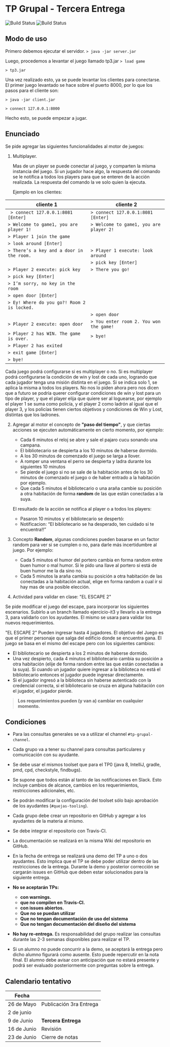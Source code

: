 # TP Grupal - Tercera Entrega

![Build Status](https://travis-ci.org/Majoras-Mask/template-tp-grupalGrupo02.svg?branch=master)
![Build Status](https://travis-ci.org/Majoras-Mask/template-tp-grupalGrupo02.svg?branch=ejercicio-it3)
## Modo de uso ##
Primero debemos ejecutar el servidor.
`> java -jar server.jar`

Luego, procedemos a levantar el juego llamado tp3.jar
`> load game`

`> tp3.jar`

Una vez realizado esto, ya se puede levantar los clientes para conectarse. El primer juego levantado se hace sobre el
puerto 8000, por lo que los pasos para el cliente son:

`> java -jar client.jar`

`> connect 127.0.0.1:8000`

Hecho esto, se puede empezar a jugar.

## Enunciado ##

Se pide agregar las siguientes funcionalidades al motor de juegos:

 1. Multiplayer.

    Mas de un player se puede conectar al juego, y comparten la misma instancia del juego.
Si un jugador hace algo, la respuesta del comando se le notifica a todos los players para que se enteren de la acción realizada. La respuesta del comando la ve solo quien la ejecuta.

    Ejemplo en los clientes:


| cliente 1                               | cliente 2                             |
| ----------------------------------------|---------------------------------------|
| ` > connect 127.0.0.1:8081 [Enter]`   | `> connect 127.0.0.1:8081 [Enter]`  |
| `> Welcome to game1, you are player 1!`   | `> Welcome to game1, you are player 2!` |
| `> Player 1 join the game`                |                                       |
| `> look around [Enter]`                 |                                       |
| `> There’s a key and a door in the room.` | `> Player 1 execute: look around`        |
|                                         | `> pick key [Enter]`                  |
| `> Player 2 execute: pick key`              | `> There you go!`                       |
| `> pick key [Enter]`                    |                                       |
| `> I’m sorry, no key in the room`          |                                       |
| `> open door [Enter]`                   |                                       |
| `> Ey! Where do you go?! Room 2 is locked.`|                                      |
|                                          | `> open door`                          |
| `> Player 2 execute: open door`            | `> You enter room 2. You won the game!`|
| `> Player 2 has WIN. The game is over.`    | `> bye!`                               |
| `> Player 2 has exited`                    |                                      |
| `> exit game [Enter]`                      |                                      |
| `> bye!`                                |                                      |

   Cada juego podrá configurarse si es multiplayer o no. Si es multiplayer podrá configurarse la condición de win y lost de cada uno, logrando que cada jugador tenga una misión distinta en el juego. Si se indica solo 1, se aplica la misma a todos los players.
   No nos lo piden ahora pero nos dicen que a futuro se podría querer configurar condiciones de win y lost para un tipo de player, y que el player elija que quiere ser al loguearse, por ejemplo el player 1 se suma como policía, y el player 2 como ladrón al igual que el player 3, y los policías tienen ciertos objetivos y condiciones de Win y Lost, distintas que los ladrones.

 2. Agregar al motor el concepto de **"paso del tiempo"**, y que ciertas acciones se ejecuten automáticamente en cierto momento, por ejemplo:
    - Cada 6 minutos el reloj se abre y sale el pajaro cucu sonando una campana.
    - El bibliotecario se despierta a los 10 minutos de haberse dormido.
    - A los 30 minutos de comenzado el juego se larga a llover.
    - A romper una ventana el perro se despierta y ladra durante los siguientes 10 minutos
    - Se pierde el juego si no se sale de la habitación antes de los 30 minutos de comenzado el juego o de haber entrado a la habitación por ejemplo.
    - Que cada 5 minutos el bibliotecario o una araña cambie su posición a otra habitación de forma **random** de las que están conectadas a la suya.

    El resultado de la acción se notifica al player o a todos los players:
     - Pasaron 10 minutos y el bibliotecario se despertó:
     - Notificacion: “El bibliotecario se ha desperado, ten cuidado si te encuentra!!”

3. Concepto **Random**, algunas condiciones pueden basarse en un factor random para ver si se cumplen o no, para darle más incertidumbre al juego. Por ejemplo:
     - Cada 5 minutos el humor del portero cambia en forma random entre buen humor o mal humor.
     Si le pido una llave al portero si está de buen humor me la da sino no.
     - Cada 5 minutos la araña cambia su posición a otra habitación de las conectadas a la habitación actual, elige en forma random a cual ir si hay mas de una posible elección.


4. Actividad para validar en clase: "EL ESCAPE 2"

Se pide modificar el juego del escape, para incorporar los siguientes escenarios. Subirlo a un branch llamado ejercicio-it3 y llevarlo a la entrega 3, para validarlo con los ayudantes. El mismo se usara para validar los nuevos requerimientos.

"EL ESCAPE 2"
Pueden ingresar hasta 4 jugadores.
El objetivo del Juego es que el primer personaje que salga del edificio donde se encuentra gana.
El juego se basa en el mismo del escape pero con los siguientes cambios:

- El bibliotecario se despierta a los 2 minutos de haberse dormido.
- Una vez despierto, cada 4 minutos el bibliotecario cambia su posición a otra habitación (elije de forma random entre las que están conectadas a la suya). Si cuando un jugador quiere ingresar a la biblioteca no está el bibliotecario entonces el jugador puede ingresar directamente.
- Si el jugador ingresó a la biblioteca sin haberse autenticado con la credencial correcta, si el bibliotecario se cruza en alguna habitación con el jugador, el jugador pierde.




>**Los requerimientos pueden (y van a) cambiar en cualquier momento.**

## Condiciones ##
 - Para las consultas generales se va a utilizar el channel `#tp-grupal-channel`.
 - Cada grupo va a tener su channel para consultas particulares y comunicación con su ayudante.
 - Se debe usar el mismos toolset que para el TP0 (java 8, IntelliJ, gradle, pmd, cpd, checkstyle, findbugs).
 - Se supone que todos están al tanto de las notificaciones en Slack. Esto incluye cambios de alcance, cambios en los requerimientos, restricciones adicionales, etc.
 - Se podrán modificar la configuración del toolset sólo bajo aprobación de los ayudantes (`#quejas-tooling`).
 - Cada grupo debe crear un repositorio en GitHub y agregar a los ayudantes de la materia al mismo.
 - Se debe integrar el repositorio con Travis-CI.
 - La documentación se realizará en la misma Wiki del repositorio en GitHub.
 - En la fecha de entrega se realizará una demo del TP a uno o dos ayudantes. Esto implica que el TP se debe poder utilizar dentro de las restricciones de la entrega.
Durante la demo y posterior corrección se cargarán issues en GitHub que deben estar solucionados para la siguiente entrega.
 - **No se aceptarán TPs:**
   - **con warnings.**
   - **que no compilen en Travis-CI.**
   - **con issues abiertos.**
   - **Que no se puedan utilizar**
   - **Que no tengan documentación de uso del sistema**
   - **Que no tengan documentación del diseño del sistema**

 - **No hay re-entrega.** Es responsabilidad del grupo realizar las consultas durante las 2-3 semanas disponibles para realizar el TP.
 - Si un alumno no puede concurrir a la demo, se aceptará la entrega pero dicho alumno figurará como ausente. Esto puede repercutir en la nota final. El alumno debe avisar con anticipación que no estará presente y podrá ser evaluado posteriormente con preguntas sobre la entrega.


## Calendario tentativo ##

| Fecha       |                  |
|-----------  | -----------------|
| 26 de Mayo  | Publicación 3ra Entrega |
| 2 de junio  |  |
| 9 de Junio  | **Tercera Entrega** |
| 16 de Junio | Revisión |
| 23 de Junio | Cierre de notas |
